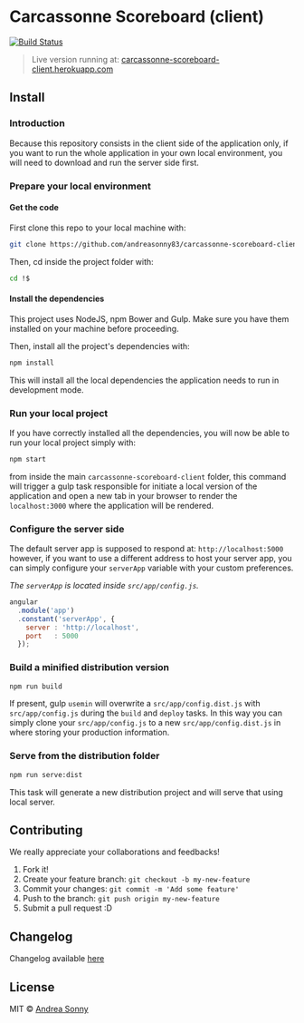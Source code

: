 # Carcassonne Scoreboard (client)

[![Build Status](https://travis-ci.org/andreasonny83/carcassonne-scoreboard-client.svg?branch=master)](https://travis-ci.org/andreasonny83/carcassonne-scoreboard-client)

> Live version running at: [carcassonne-scoreboard-client.herokuapp.com](https://carcassonne-scoreboard-client.herokuapp.com)

## Install

### Introduction

Because this repository consists in the client side of the application only,
if you want to run the whole application in your own local environment,
you will need to download and run the server side first.

### Prepare your local environment

#### Get the code

First clone this repo to your local machine with:

```sh
git clone https://github.com/andreasonny83/carcassonne-scoreboard-client.git
```

Then, cd inside the project folder with:

```sh
cd !$
```

#### Install the dependencies

This project uses NodeJS, npm Bower and Gulp.
Make sure you have them installed on your machine before proceeding.

Then, install all the project's dependencies with:

```sh
npm install
```

This will install all the local dependencies the application
needs to run in development mode.

### Run your local project

If you have correctly installed all the dependencies,
you will now be able to run your local project simply with:

```sh
npm start
```

from inside the main `carcassonne-scoreboard-client` folder,
this command will trigger a gulp task responsible for initiate a local version
of the application and open a new tab in your browser to render the
`localhost:3000` where the application will be rendered.

### Configure the server side

The default server app is supposed to respond at: `http://localhost:5000`
however, if you want to use a different address to host your server app,
you can simply configure your `serverApp` variable with your custom preferences.

*The `serverApp` is located inside `src/app/config.js`.*

```javascript
angular
  .module('app')
  .constant('serverApp', {
    server : 'http://localhost',
    port   : 5000
  });
```

### Build a minified distribution version

```sh
npm run build
```

If present, gulp `usemin` will overwrite a `src/app/config.dist.js`
with `src/app/config.js` during the `build` and `deploy` tasks.
In this way you can simply clone your `src/app/config.js` to a new
`src/app/config.dist.js` in where storing your production information.

### Serve from the distribution folder

```sh
npm run serve:dist
```

This task will generate a new distribution project and will serve that using
local server.

## Contributing

We really appreciate your collaborations and feedbacks!

1.  Fork it!
2.  Create your feature branch: `git checkout -b my-new-feature`
3.  Commit your changes: `git commit -m 'Add some feature'`
4.  Push to the branch: `git push origin my-new-feature`
5.  Submit a pull request :D

## Changelog

Changelog available [here][changelog-link]

## License

MIT © [Andrea Sonny](https://andreasonny.mit-license.org/2015-2016)

[changelog-link]: https://github.com/andreasonny83/carcassonne-scoreboard-client/blob/master/CHANGELOG.md

